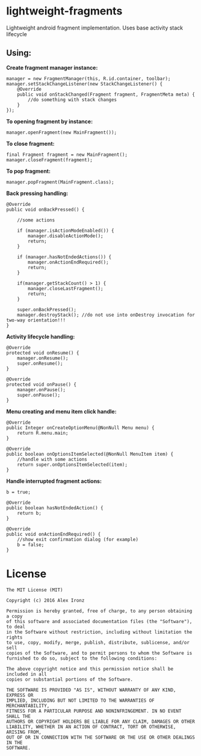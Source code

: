 # lightweight-fragments
Lightweight android fragment implementation. Uses base activity stack lifecycle

Using:
--------

**Create fragment manager instance:**

    manager = new FragmentManager(this, R.id.container, toolbar);
    manager.setStackChangeListener(new StackChangeListener() {
        @Override
        public void onStackChanged(Fragment fragment, FragmentMeta meta) {
            //do something with stack changes
        }
    });
    
        
**To opening fragment by instance:**

    manager.openFragment(new MainFragment());

    
**To close fragment:**

    final Fragment fragment = new MainFragment();
    manager.closeFragment(fragment);


**To pop fragment:**

    manager.popFragment(MainFragment.class);


**Back pressing handling:**

    @Override
    public void onBackPressed() {
    
        //some actions

        if (manager.isActionModeEnabled()) {
            manager.disableActionMode();
            return;
        }

        if (manager.hasNotEndedActions()) {
            manager.onActionEndRequired();
            return;
        }

        if(manager.getStackCount() > 1) {
            manager.closeLastFragment();
            return;
        }

        super.onBackPressed();
        manager.destroyStack(); //do not use into onDestroy invocation for two-way orientation!!!
    }
    
**Activity lifecycle handling:**

    @Override
    protected void onResume() {
        manager.onResume();
        super.onResume();
    }

    @Override
    protected void onPause() {
        manager.onPause();
        super.onPause();
    }
    
**Menu creating and menu item click handle:**

    @Override
    public Integer onCreateOptionMenu(@NonNull Menu menu) {
        return R.menu.main;
    }

    @Override
    public boolean onOptionsItemSelected(@NonNull MenuItem item) {
        //handle with some actions
        return super.onOptionsItemSelected(item);
    }
    
**Handle interrupted fragment actions:**

    b = true;

    @Override
    public boolean hasNotEndedAction() {
        return b;
    }

    @Override
    public void onActionEndRequired() {
        //show exit confirmation dialog (for example)
        b = false;
    }

# License

    The MIT License (MIT)

    Copyright (c) 2016 Alex Ironz
    
    Permission is hereby granted, free of charge, to any person obtaining a copy
    of this software and associated documentation files (the "Software"), to deal
    in the Software without restriction, including without limitation the rights
    to use, copy, modify, merge, publish, distribute, sublicense, and/or sell
    copies of the Software, and to permit persons to whom the Software is
    furnished to do so, subject to the following conditions:
    
    The above copyright notice and this permission notice shall be included in all
    copies or substantial portions of the Software.
    
    THE SOFTWARE IS PROVIDED "AS IS", WITHOUT WARRANTY OF ANY KIND, EXPRESS OR
    IMPLIED, INCLUDING BUT NOT LIMITED TO THE WARRANTIES OF MERCHANTABILITY,
    FITNESS FOR A PARTICULAR PURPOSE AND NONINFRINGEMENT. IN NO EVENT SHALL THE
    AUTHORS OR COPYRIGHT HOLDERS BE LIABLE FOR ANY CLAIM, DAMAGES OR OTHER
    LIABILITY, WHETHER IN AN ACTION OF CONTRACT, TORT OR OTHERWISE, ARISING FROM,
    OUT OF OR IN CONNECTION WITH THE SOFTWARE OR THE USE OR OTHER DEALINGS IN THE
    SOFTWARE.
